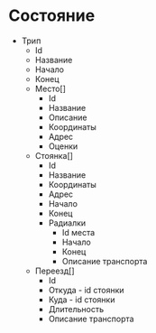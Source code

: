 # Состояние

* Трип
  * Id
  * Название
  * Начало
  * Конец
  * Место[]
    * Id
    * Название
    * Описание
    * Координаты
    * Адрес
    * Оценки
  * Стоянка[]
    * Id
    * Название
    * Координаты
    * Адрес
    * Начало
    * Конец
    * Радиалки
       * Id места
       * Начало
       * Конец
       * Описание транспорта
  * Переезд[]
    * Id
    * Откуда - id стоянки
    * Куда - id стоянки
    * Длительность
    * Описание транспорта
